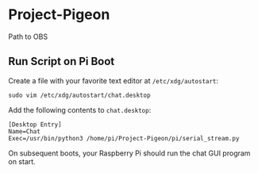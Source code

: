 # Project-Pigeon
Path to OBS

## Run Script on Pi Boot
Create a file with your favorite text editor at `/etc/xdg/autostart`:
```
sudo vim /etc/xdg/autostart/chat.desktop
```
Add the following contents to `chat.desktop`:
```
[Desktop Entry]
Name=Chat
Exec=/usr/bin/python3 /home/pi/Project-Pigeon/pi/serial_stream.py
```
On subsequent boots, your Raspberry Pi should run the chat GUI program on start.
